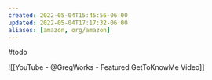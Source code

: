 ```yaml
---
created: 2022-05-04T15:45:56-06:00
updated: 2022-05-04T17:17:32-06:00
aliases: [amazon, org/amazon]
---
```


#todo 

![[YouTube - @GregWorks - Featured GetToKnowMe Video]]